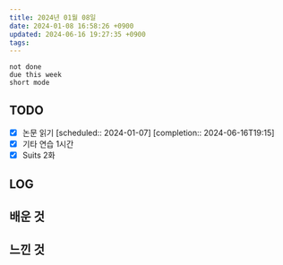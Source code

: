 ```yaml
---
title: 2024년 01월 08일
date: 2024-01-08 16:58:26 +0900
updated: 2024-06-16 19:27:35 +0900
tags: 
---
```


```tasks
not done 
due this week
short mode
```

## TODO

- [x] 논문 읽기   [scheduled:: 2024-01-07]  [completion:: 2024-06-16T19:15]
- [x] 기타 연습 1시간
- [x] Suits 2화

## LOG

## 배운 것

## 느낀 것
